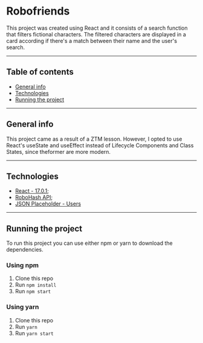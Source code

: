 # Robofriends

This project was created using React and it consists of a search function that filters fictional characters. The filtered characters are displayed in a card according if there's a match between their name and the user's search.
***

## Table of contents

* [General info](#general-info)
* [Technologies](#technologies)
* [Running the project](#running-the-project)

***

## General info

This project came as a result of a ZTM lesson. However, I opted to use React's useState and useEffect instead of Lifecycle Components and Class States, since theformer are more modern.
***

## Technologies

* [React - 17.0.1](https://reactjs.org/);
* [RoboHash API](https://robohash.org/);
* [JSON Placeholder - Users](https://jsonplaceholder.typicode.com/users)

***

## Running the project

To run this project you can use either npm or yarn to download the dependencies.

### Using npm

1. Clone this repo
2. Run `npm install`
3. Run `npm start`

### Using yarn

1. Clone this repo
2. Run `yarn`
3. Run `yarn start`
